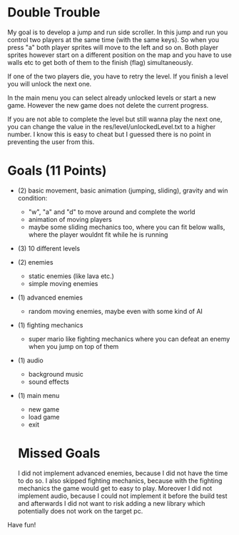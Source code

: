 # Double Trouble

My goal is to develop a jump and run side scroller. In this jump and run you control two players at the same time (with
the same keys). So when you press "a" both player sprites will move to the left and so on. Both player sprites however
start on a different position on the map and you have to use walls etc to get both of them to the finish (flag)
simultaneously.

If one of the two players die, you have to retry the level. If you finish a level you will unlock the next one.

In the main menu you can select already unlocked levels or start a new game. However the new game does not delete the current progress.

If you are not able to complete the level but still wanna play the next one, you can change the value in the res/level/unlockedLevel.txt to a higher number. I know this is easy to cheat but I guessed there is no point in preventing the user from this.


# Goals (11 Points)

* (2) basic movement, basic animation (jumping, sliding), gravity and win condition:
  + "w", "a" and "d" to move around and complete the world
  + animation of moving players
  + maybe some sliding mechanics too, where you can fit below walls, where the player wouldnt fit while he is running
* (3) 10 different levels
* (2) enemies
  + static enemies (like lava etc.)
  + simple moving enemies
* (1) advanced enemies
  + random moving enemies, maybe even with some kind of AI
* (1) fighting mechanics
  + super mario like fighting mechanics where you can defeat an enemy when you jump on top of them
* (1) audio
  + background music
  + sound effects
* (1) main menu
  + new game
  + load game
  + exit


  # Missed Goals

  I did not implement advanced enemies, because I did not have the time to do so.
  I also skipped fighting mechanics, because with the fighting mechanics the game would get to easy to play.
  Moreover I did not implement audio, because I could not implement it before the build test and afterwards I did not want to risk adding a new library which potentially does not work on the target pc.


Have fun!
